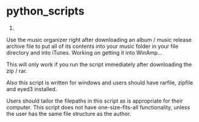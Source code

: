 # python_scripts


1)

Use the music organizer right after downloading an album / music release archive
file to put all of its contents into your music folder in your file directory
and into iTunes. Working on getting it into WinAmp...

This will only work if you run the script immediately after downloading the zip / rar.

Also this script is written for windows and users should have rarfile, zipfile
 and eyed3 installed.

Users should tailor the filepaths in this script as is appropriate for their
computer. This script does not have one-size-fits-all functionality, unless
the user has the same file structure as the author.
